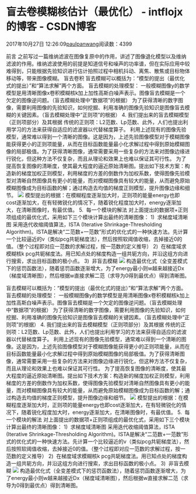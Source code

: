 
# 盲去卷模糊核估计（最优化） - intflojx的博客 - CSDN博客


2017年10月27日 12:26:09[paulpanwang](https://me.csdn.net/intflojx)阅读数：4399


前言
之前写过一篇维纳滤波在图像复原中的作用，讲述了图像退化模型以及维纳滤波的作用。维纳滤波使用的前提是知道信号和噪声的功率谱，但在实际应用中较难得到，只能根据先验知识进行估计拍照过程中相机抖动、离焦、散焦或目标物体移动等，带来图像模糊。
盲去卷积
盲去模糊可以概括为：“模型的提出（最优化式的提出）”和“算法求解”两个方面。
盲去模糊的处理模型：
一般模糊图像y的数学模型是用清晰图像x卷积模糊核k加上加性高斯白噪声表示。图像盲去模糊是一个欠定的图像逆问题。（盲去模糊处理中“数据项”的根据）
为了获得清晰的数字图像，需要利用图像的先验知识，如何挖掘、利用准确的图像先验知识是图像盲去模糊的关键因素。（盲去模糊处理中“正则项”的根据）
4. 我们提出来的盲去模糊模型（正则项部分）及其根据
传统的正则项：L2范数、Lp范数、此外，人们也提出利用学习的方法来获得自适应的滤波器以代替梯度算子。
利用上述现有的图像先验模型，通常难以得到一个清晰的图像。这是因为，上述先验图像模型对于模糊图像能获得更小的正则项能量，从而在目标函数能量最小化求解过程中得到原始模糊图像的局部极值。为了获得清晰图像，通常需要采用一些复杂的方法来对图像边缘进行锐化，但这种方法不仅复杂，而且从理论和效果上也难以保证其可行性。
为了提高恢复图像的清晰度，使其最大程度的逼近原始清晰图。提出如下技术方案：构造新的梯度加权正则模型，利用梯度的方差的倒数作为加权系数，使得图像先验模型对清晰自然图像具有更小的能量，而对模糊图像具有较大的能量，从而避免原始模糊图像成为目标函数的解；通过构造去均值的梯度正则模型，提升图像边缘和细节。
![](http://images.cnitblog.com/i/576891/201403/241753399362879.jpg)
模型提出的根据：在模糊程度逐渐加大时，正则项的能量energy也即cost逐渐加大，在有轻微锐化的情况下，随着锐化程度加大时，energy逐渐加大，在清晰图像时，有最优值。
5.  每一个模块的解法
对上面提出的数据项+正则项组成的最优化式，采用如下三个模块计算出最终的清晰图像：
1)  求梯度域清晰图
采用迭代收缩阈值算法，ISTA (Iterative Shrinkage-Thresholding Algorithm)。ISTA是解决“二范数+一范数”形式的优化式的一种快速方法。先计算一个比较逼近的v（类似pcg共轭梯度法），然后按照软阈值收缩，去掉接近0的值。（整个过程即对应一范数的求解过程，按一范数的定义推导）
2)  在梯度域求模糊核k
pcg共轭梯度法。用已知点处的梯度构造一组共轭方向，并沿这组方向进行搜索，求出目标函数的极小点。
3)  非盲去模糊
![](http://images.cnitblog.com/i/576891/201403/241754117174669.jpg)
构造最优化式（全变差模式下的惩罚函数法），随着惩罚函数逐渐增大，为了energy最小则w越来越接近Dx（梯度域清晰图），然后根据w直接求解二范（求导为0得到最优点）得到清晰图。

盲去模糊可以概括为：“模型的提出（最优化式的提出）”和“算法求解”两个方面。
盲去模糊的处理模型：
一般模糊图像y的数学模型是用清晰图像x卷积模糊核k加上加性高斯白噪声表示。图像盲去模糊是一个欠定的图像逆问题。（盲去模糊处理中“数据项”的根据）
为了获得清晰的数字图像，需要利用图像的先验知识，如何挖掘、利用准确的图像先验知识是图像盲去模糊的关键因素。（盲去模糊处理中“正则项”的根据）
4. 我们提出来的盲去模糊模型（正则项部分）及其根据
传统的正则项：L2范数、Lp范数、此外，人们也提出利用学习的方法来获得自适应的滤波器以代替梯度算子。
利用上述现有的图像先验模型，通常难以得到一个清晰的图像。这是因为，上述先验图像模型对于模糊图像能获得更小的正则项能量，从而在目标函数能量最小化求解过程中得到原始模糊图像的局部极值。为了获得清晰图像，通常需要采用一些复杂的方法来对图像边缘进行锐化，但这种方法不仅复杂，而且从理论和效果上也难以保证其可行性。
为了提高恢复图像的清晰度，使其最大程度的逼近原始清晰图。提出如下技术方案：构造新的梯度加权正则模型，利用梯度的方差的倒数作为加权系数，使得图像先验模型对清晰自然图像具有更小的能量，而对模糊图像具有较大的能量，从而避免原始模糊图像成为目标函数的解；通过构造去均值的梯度正则模型，提升图像边缘和细节。
![](http://images.cnitblog.com/i/576891/201403/241753399362879.jpg)
模型提出的根据：在模糊程度逐渐加大时，正则项的能量energy也即cost逐渐加大，在有轻微锐化的情况下，随着锐化程度加大时，energy逐渐加大，在清晰图像时，有最优值。
5.  每一个模块的解法
对上面提出的数据项+正则项组成的最优化式，采用如下三个模块计算出最终的清晰图像：
1)  求梯度域清晰图
采用迭代收缩阈值算法，ISTA (Iterative Shrinkage-Thresholding Algorithm)。ISTA是解决“二范数+一范数”形式的优化式的一种快速方法。先计算一个比较逼近的v（类似pcg共轭梯度法），然后按照软阈值收缩，去掉接近0的值。（整个过程即对应一范数的求解过程，按一范数的定义推导）
2)  在梯度域求模糊核k
pcg共轭梯度法。用已知点处的梯度构造一组共轭方向，并沿这组方向进行搜索，求出目标函数的极小点。
3)  非盲去模糊
![](http://images.cnitblog.com/i/576891/201403/241754117174669.jpg)
构造最优化式（全变差模式下的惩罚函数法），随着惩罚函数逐渐增大，为了energy最小则w越来越接近Dx（梯度域清晰图），然后根据w直接求解二范（求导为0得到最优点）得到清晰图。


